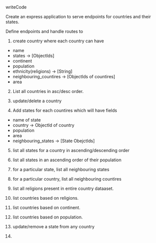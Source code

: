 writeCode

Create an express application to serve endpoints for countries and their states.

Define endpoints and handle routes to

1. create country where each country can have

- name
- states -> [ObjectIds]
- continent
- population
- ethnicity(religions) -> [String]
- neighbouring_countires -> [ObjectIds of countires]
- area

2. List all countries in asc/desc order.

3. update/delete a country

4. Add states for each countires which will have fields

- name of state
- country -> ObjectId of country
- population
- area
- neighbouring_states -> [State ObejctIds]

5. list all states for a country in ascending/descending order

6. list all states in an ascending order of their population

7. for a particular state, list all neighbouring states

8. for a particular country, list all neighbouring countires

9. list all religions present in entire country dataaset.

10. list countries based on religions.

11. list countries based on continent.

12. list countries based on population.

13. update/remove a state from any country
14. 
